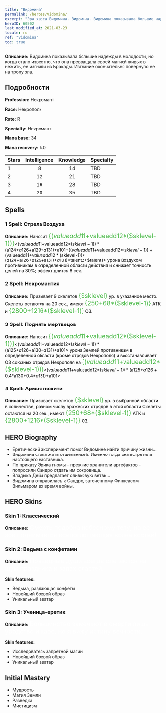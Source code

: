 ```yaml
---
title: "Видомина"
permalink: /heroes/Vidomina/
excerpt: "Эра хаоса Видомина. Видомина. Видомина показывала большие надежды в молодости, но когда стало известно, что она превращала своей магией живых в нежить, ее изгнали из Бракады. Изгнание окончательно повернуло ее на тропу зла."
heroID: 60502
last_modified_at: 2021-03-23
locale: ru
ref: "Vidomina"
toc: true
---
```

 **Описание:** Видомина показывала большие надежды в молодости, но когда стало известно, что она превращала своей магией живых в нежить, ее изгнали из Бракады. Изгнание окончательно повернуло ее на тропу зла.
## Подробности
 **Profession:** Некромант

 **Race:** Некрополь

 **Rate:** R

 **Specialty:** Некромант

 **Mana base:** 34

 **Mana recovery:** 5.0


  | Stars   |  Intelligence  |    Knowledge   |      Specialty     |
  |---------|:---------------:|:---------------:|--------------------|
  |    1    | 8 | 14 | TBD |
  |    2    | 12 | 21 | TBD |
  |    3    | 16 | 28 | TBD |
  |    4    | 20 | 35 | TBD |

## Spells
### 1 Spell: Стрела Воздуха
 **Описание:** Наносит <span style="color: #48b946;font-size:20px">{($valueadd11+$valueadd12*($sklevel-1))}</span><span style="color: black"><($valueadd11+$valueadd12*($sklevel-1))*($a124+$a126+$a129+$a131)+$a101+(($valueadd11+$valueadd12*($sklevel-1))+($valueadd11+$valueadd12*($sklevel-1))*($a124+$a126+$a129+$a131)+$a101)*$talent2+$talent1> урона Воздухом противникам в определенной области действия и снижает точность целей на 30%; эффект длится 8 сек.

### 2 Spell: Некромантия
 **Описание:** Призывает 9 скелетов <span style="color: #48b946;font-size:20px">{$sklevel}</span><span style="color: black"> ур. в указанное место. Скелеты остаются на 20 сек., имеют <span style="color: #48b946;font-size:20px">{250+68*($sklevel-1)}</span><span style="color: black"> АТК и <span style="color: #48b946;font-size:20px">{2800+1216*($sklevel-1)}</span><span style="color: black"> ОЗ.

### 3 Spell: Поднять мертвецов
 **Описание:** Наносит <span style="color: #48b946;font-size:20px">{($valueadd11+$valueadd12*($sklevel-1))}</span><span style="color: black"><($valueadd11+$valueadd12*($sklevel-1))*($a125+$a126+$a130+$a131)+$a101> урона Землей противникам в определенной области (кроме отрядов Некрополя) и восстанавливает ОЗ союзных отрядов Некрополя на <span style="color: #48b946;font-size:20px">{($valueadd11+$valueadd12*($sklevel-1))}</span><span style="color: black"><($valueadd11+$valueadd12*($sklevel-1))*($a125+$a126+0.4*$a130+0.4*$a131)+$a101>

### 4 Spell: Армия нежити
 **Описание:** Призывает скелетов <span style="color: #48b946;font-size:20px">{$sklevel}</span><span style="color: black"> ур. в выбранной области в количестве, равном числу вражеских отрядов в этой области Скелеты остаются на 20 сек., имеют <span style="color: #48b946;font-size:20px">{250+68*($sklevel-1)}</span><span style="color: black"> АТК и <span style="color: #48b946;font-size:20px">{2800+1216*($sklevel-1)}</span><span style="color: black"> ОЗ.


## HERO Biography
   - Еретический эксперимент помог Видомине найти причину жизни...
   - Видомина стала жить отшельницей. Именно тогда она встретила настоящего наставника.
   - По приказу Эрика гномы - прежние хранители артефактов - попросили Сандро отдать им сокровища.
   - Владыка Дейи предлагает оливковую ветвь...
   - Видомина отправилась к Сандро, заточенному Финнеасом Вильмаром во время войны.

## HERO Skins
### Skin 1: **Классический**

 **Описание:** <span style="color: #ffffff;font-size:20px">Смерть подобна небесному телу; на ее зов поднимается всепоглощающая волна костей!</span>


### Skin 2: **Ведьма с конфетами**

 **Описание:** <span style="color: #ffffff;font-size:20px">Праведные души всегда слетаются на шум праздника и запах сластей.</span>

 **Skin features:** 

   - Ведьма, раздающая конфеты
   - Новейший боевой образ
   - Уникальный аватар

### Skin 3: **Ученица-еретик**

 **Описание:** <span style="color: #ffffff;font-size:20px">Большинство замечают в смерти лишь уродство и хаос, но я вижу истину вечности.</span>

 **Skin features:** 

   - Исследователь запретной магии
   - Новейший боевой образ
   - Уникальный аватар


## Initial Mastery
   - Мудрость
   - Магия Земли
   - Разведка
   - Мистицизм
